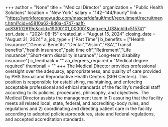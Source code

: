 +++
author = "None"
title = "Medical Director"
organization = "Public Health Solutions"
location = "New York"
salary = "$142-$144/hourly"
link = "https://workforcenow.adp.com/mascsr/default/mdf/recruitment/recruitment.html?cid=e5810a62-8d6a-4747-aaff-ac836102619c&ccId=19000101_000001&lang=en_US&jobId=515741"
sort_date = "2024-08-15"
created_at = "August 15, 2024"
closing_date = "August 31, 2024"
a_job_type = ["Part Time"]
b_benefits = ["Health Insurance","General Benefits","Dental","Vision","FSA","Transit benefits","health insurance","paid time off","Retirement","Life insurance","Short-term disability insurance","Long-term disability insurance"]
c_feedback = ""
aa_degrees_required = "Medical degree required"
thumbnail = ""
+++
The Medical Director provides professional oversight over the adequacy, appropriateness, and quality of care provided by PHS Sexual and Reproductive Health Centers (SRH Centers).   This position is responsible for establishing, maintaining, and enforcing acceptable professional and ethical standards of the facility’s medical staff according to its policies, procedures, philosophy, and objectives. The Medical Director assists the management team in 1) assuring that the facility meets all related local, state, federal, and accrediting-body rules, and regulations and 2) coordinating and directing patient care in the facility according to adopted policies/procedures, state and federal regulations, and accepted accreditation standards. 